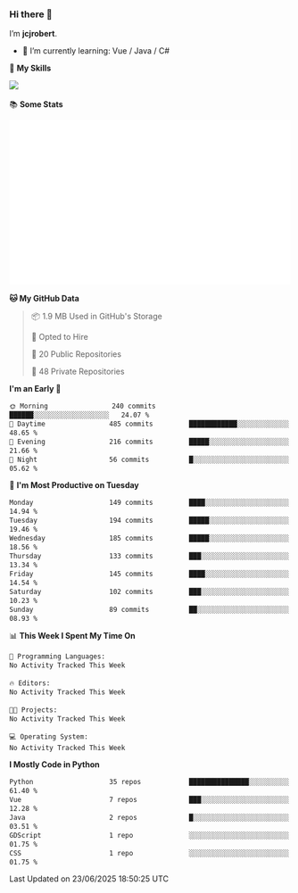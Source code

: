 ### Hi there 👋

I’m **jcjrobert**.

- 🌱 I’m currently learning: Vue / Java / C#

🌟 **My Skills**

![](https://img.shields.io/badge/-Python-3e74a2?style=flat-square&logo=Python&logoColor=fff)

📚 **Some Stats**

![](https://github.com/jcjrobert/github-stats/blob/master/generated/overview.svg)

<!--START_SECTION:waka-->
**🐱 My GitHub Data** 

> 📦 1.9 MB Used in GitHub's Storage 
 > 
> 💼 Opted to Hire
 > 
> 📜 20 Public Repositories 
 > 
> 🔑 48 Private Repositories 
 > 
**I'm an Early 🐤** 

```text
🌞 Morning                240 commits         ██████░░░░░░░░░░░░░░░░░░░   24.07 % 
🌆 Daytime                485 commits         ████████████░░░░░░░░░░░░░   48.65 % 
🌃 Evening                216 commits         █████░░░░░░░░░░░░░░░░░░░░   21.66 % 
🌙 Night                  56 commits          █░░░░░░░░░░░░░░░░░░░░░░░░   05.62 % 
```
📅 **I'm Most Productive on Tuesday** 

```text
Monday                   149 commits         ████░░░░░░░░░░░░░░░░░░░░░   14.94 % 
Tuesday                  194 commits         █████░░░░░░░░░░░░░░░░░░░░   19.46 % 
Wednesday                185 commits         █████░░░░░░░░░░░░░░░░░░░░   18.56 % 
Thursday                 133 commits         ███░░░░░░░░░░░░░░░░░░░░░░   13.34 % 
Friday                   145 commits         ████░░░░░░░░░░░░░░░░░░░░░   14.54 % 
Saturday                 102 commits         ███░░░░░░░░░░░░░░░░░░░░░░   10.23 % 
Sunday                   89 commits          ██░░░░░░░░░░░░░░░░░░░░░░░   08.93 % 
```


📊 **This Week I Spent My Time On** 

```text
💬 Programming Languages: 
No Activity Tracked This Week

🔥 Editors: 
No Activity Tracked This Week

🐱‍💻 Projects: 
No Activity Tracked This Week

💻 Operating System: 
No Activity Tracked This Week
```

**I Mostly Code in Python** 

```text
Python                   35 repos            ███████████████░░░░░░░░░░   61.40 % 
Vue                      7 repos             ███░░░░░░░░░░░░░░░░░░░░░░   12.28 % 
Java                     2 repos             █░░░░░░░░░░░░░░░░░░░░░░░░   03.51 % 
GDScript                 1 repo              ░░░░░░░░░░░░░░░░░░░░░░░░░   01.75 % 
CSS                      1 repo              ░░░░░░░░░░░░░░░░░░░░░░░░░   01.75 % 
```




 Last Updated on 23/06/2025 18:50:25 UTC
<!--END_SECTION:waka-->
